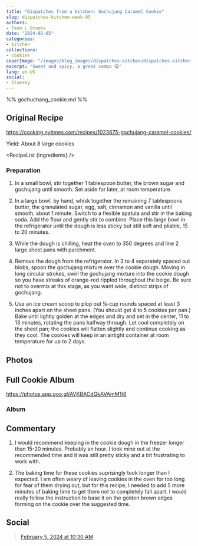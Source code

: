 ```yaml
---
title: "Dispatches from a kitchen: Gochujang Caramel Cookie"
slug: dispatches-kitchen-week-05
authors:
- Teon L Brooks
date: "2024-02-05"
categories:
- kitchen
collections:
- cookies
coverImage: "/images/blog_images/dispatches-kitchen/dispatches-kitchen-week-05.jpg"
excerpt: "Sweet and spicy, a great combo 😋"
lang: en-US
social:
- bluesky
---
```

%% gochuchang_cookie.md %%
<script>
  import Album from '$lib/components/Album.svelte';
  import Callout from '$lib/components/Callout.svelte';
  import RecipeList from '$lib/components/RecipeList.svelte';

  let ingredients = [
    "½ cup (8 tablespoons)/115 grams unsalted butter, very soft",
    "2 packed tablespoons dark brown sugar",
    "1 heaping tablespoon gochujang",
    "1 cup/200 grams granulated sugar",
    "1 large egg, at room temperature",
    "½ teaspoon coarse kosher salt or ¾ teaspoon kosher salt (such as Diamond Crystal)",
    "¼ teaspoon ground cinnamon",
    "1 teaspoon vanilla extract",
    "½ teaspoon baking soda",
    "1½ cups/185 grams all-purpose flour"
    ];
  
  ingredients.forEach((ingredient, idx) => {
    ingredients[idx] = { name: ingredient, used: false}
  })

</script>

## Original Recipe

<https://cooking.nytimes.com/recipes/1023675-gochujang-caramel-cookies/>

Yield: About 8 large cookies

<RecipeList {ingredients} />

### Preparation

1. In a small bowl, stir together 1 tablespoon butter, the brown sugar and gochujang until smooth. Set aside for later, at room temperature.

2. In a large bowl, by hand, whisk together the remaining 7 tablespoons butter, the granulated sugar, egg, salt, cinnamon and vanilla until smooth, about 1 minute. Switch to a flexible spatula and stir in the baking soda. Add the flour and gently stir to combine. Place this large bowl in the refrigerator until the dough is less sticky but still soft and pliable, 15 to 20 minutes.

3. While the dough is chilling, heat the oven to 350 degrees and line 2 large sheet pans with parchment.

4. Remove the dough from the refrigerator. In 3 to 4 separately spaced out blobs, spoon the gochujang mixture over the cookie dough. Moving in long circular strokes, swirl the gochujang mixture into the cookie dough so you have streaks of orange-red rippled throughout the beige. Be sure not to overmix at this stage, as you want wide, distinct strips of gochujang.

5. Use an ice cream scoop to plop out ¼-cup rounds spaced at least 3 inches apart on the sheet pans. (You should get 4 to 5 cookies per pan.) Bake until lightly golden at the edges and dry and set in the center, 11 to 13 minutes, rotating the pans halfway through. Let cool completely on the sheet pan; the cookies will flatten slightly and continue cooking as they cool. The cookies will keep in an airtight container at room temperature for up to 2 days.

## Photos

<Callout>
   <h2>Full Cookie Album</h2>

   <https://photos.app.goo.gl/AVKBACdGkAVAmM1t6>
</Callout>

### Album

<Album
    albumHref="https://photos.app.goo.gl/AVKBACdGkAVAmM1t6"
    imageHref="/images/blog_images/dispatches-kitchen/dispatches-kitchen-week-04.jpg"
    alt="Me wearing a NPR shirt with a journal front of me staring out a window of a train as I ride through Colorado"
    caption="👨🏾‍🍳 Dispatches from the kitchen: 52 Week Cookie Challenge 🍪"
/>

<Album
    albumHref="https://photos.app.goo.gl/AVKBACdGkAVAmM1t6"
    imageHref="/images/blog_images/dispatches-kitchen/dispatches-kitchen-week-05.jpg"
    alt="Gochujang Caramel Cookie"
    caption="👨🏾‍🍳 Dispatches from the kitchen: 52 Week Cookie Challenge 🍪"
/>

## Commentary

1. I would recommend keeping in the cookie dough in the freezer longer than 15-20 minutes. Probably an hour. I took mine out at the recommended time and it was still pretty sticky and a bit frustrating to work with.

2. The baking time for these cookies suprisingly took longer than I expected. I am often weary of leaving cookies in the oven for too long for fear of them drying out, but for this recipe, I needed to add 5 more minutes of baking time to get them not to completely fall apart. I would really follow the instruction to base it on the golden brown edges forming on the cookie over the suggested time.

## Social

<blockquote class="bluesky-embed" data-bluesky-uri="at://did:plc:yl7wcldipsfnjdww2jg5mnrv/app.bsky.feed.post/3kkokloio2c2q" data-bluesky-cid="bafyreiaxbqpxv34q23qtbj5vaxd6wvflxxdxn62bydn24jisowvpnq24ne"><a href="https://bsky.app/profile/did:plc:yl7wcldipsfnjdww2jg5mnrv/post/3kkokloio2c2q?ref_src=embed">February 5, 2024 at 10:30 AM</a></blockquote>
